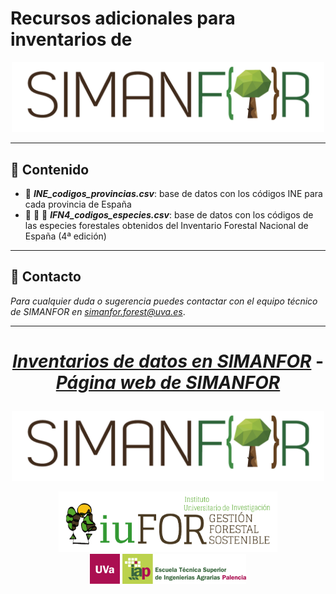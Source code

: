 # Recursos adicionales para inventarios de

<p align="center">
<img src="https://raw.githubusercontent.com/simanfor/web/main/logos/simanfor.png" alt="simanfor" width="500"/>
</p>


---

## :file_folder: Contenido

- :floppy_disk: ***INE_codigos_provincias.csv***: base de datos con los códigos INE para cada provincia de España
- :floppy_disk: :evergreen_tree: :deciduous_tree: ***IFN4_codigos_especies.csv***: base de datos con los códigos de las especies forestales obtenidos del Inventario Forestal Nacional de España (4ª edición)

---

## :email: Contacto

*Para cualquier duda o sugerencia puedes contactar con el equipo técnico de SIMANFOR en simanfor.forest@uva.es*.

---

<h1 align="center" >

[*Inventarios de datos en SIMANFOR*](https://github.com/simanfor/inventarios) - [*Página web de SIMANFOR*](https://www.simanfor.es/)

</h1>


<p align="center">
<img src="https://raw.githubusercontent.com/simanfor/web/main/logos/simanfor.png" alt="simanfor" width="500"/>
</p>

<p align="center">
<img src="https://raw.githubusercontent.com/simanfor/web/main/logos/iufor.png" alt="iufor" width="350"/>
<img src="https://raw.githubusercontent.com/simanfor/web/main/logos/UVa-ETSIIAA.png" alt="uva_etsiiaa" width="250"/>
</p>
